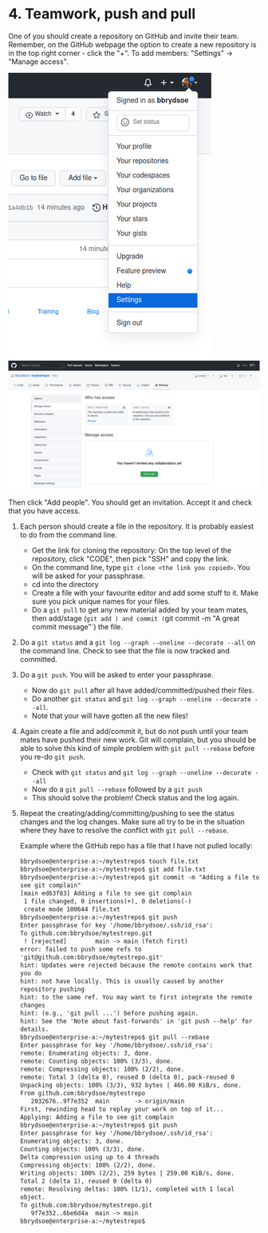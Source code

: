 # 4. Teamwork, push and pull

One of you should create a repository on GitHub and invite their team. Remember, on the GitHub webpage the option to create a new repository is in the top right corner - click the "+". To add members: "Settings" -> "Manage access".

![](figures/github-setting.png )
![](figures/Github-add-members.png )

Then click "Add people". You should get an invitation. Accept it and check that you have access. 

1. Each person should create a file in the repository. It is probably easiest to do from the command line. 

	- Get the link for cloning the repository: On the top level of the repository, click "CODE", then pick "SSH" and copy the link. 
	- On the command line, type `git clone <the link you copied>`. You will be asked for your passphrase. 
	- cd into the directory
	- Create a file with your favourite editor and add some stuff to it. Make sure you pick unique names for your files. 
	- Do a `git pull` to get any new material added by your team mates, then add/stage (`git add `<file>`) and commit (`git commit -m "A great commit message"`) the file.

2. Do a `git status` and a `git log --graph --oneline --decorate --all` on the command line. Check to see that the file is now tracked and committed. 

3. Do a `git push`. You will be asked to enter your passphrase. 

	- Now do `git pull` after all have added/committed/pushed their files. 
	- Do another `git status` and `git log --graph --oneline --decorate --all`.  
	- Note that your will have gotten all the new files! 

4. Again create a file and add/commit it, but do not push until your team mates have pushed their new work. Git will complain, but you should be able to solve this kind of simple problem with `git pull --rebase` before you re-do `git push`. 

	- Check with `git status` and `git log --graph --oneline --decorate --all`
	- Now do a `git pull --rebase` followed by a `git push`
	- This should solve the problem! Check status and the log again. 

5. Repeat the creating/adding/committing/pushing to see the status changes and the log changes. Make sure all try to be in the situation where they have to resolve the conflict with `git pull --rebase`.

	Example where the GitHub repo has a file that I have not pulled locally: 

	```shell
	bbrydsoe@enterprise-a:~/mytestrepo$ touch file.txt
	bbrydsoe@enterprise-a:~/mytestrepo$ git add file.txt
	bbrydsoe@enterprise-a:~/mytestrepo$ git commit -m "Adding a file to see git complain"
	[main ed63f83] Adding a file to see git complain
	 1 file changed, 0 insertions(+), 0 deletions(-)
	 create mode 100644 file.txt
	bbrydsoe@enterprise-a:~/mytestrepo$ git push
	Enter passphrase for key '/home/bbrydsoe/.ssh/id_rsa': 
	To github.com:bbrydsoe/mytestrepo.git
	 ! [rejected]        main -> main (fetch first)
	error: failed to push some refs to 'git@github.com:bbrydsoe/mytestrepo.git'
	hint: Updates were rejected because the remote contains work that you do
	hint: not have locally. This is usually caused by another repository pushing
	hint: to the same ref. You may want to first integrate the remote changes
	hint: (e.g., 'git pull ...') before pushing again.	
	hint: See the 'Note about fast-forwards' in 'git push --help' for details.
	bbrydsoe@enterprise-a:~/mytestrepo$ git pull --rebase
	Enter passphrase for key '/home/bbrydsoe/.ssh/id_rsa': 
	remote: Enumerating objects: 3, done.
	remote: Counting objects: 100% (3/3), done.
	remote: Compressing objects: 100% (2/2), done.
	remote: Total 3 (delta 0), reused 0 (delta 0), pack-reused 0
	Unpacking objects: 100% (3/3), 932 bytes | 466.00 KiB/s, done.
	From github.com:bbrydsoe/mytestrepo
	   2032676..9f7e352  main       -> origin/main
	First, rewinding head to replay your work on top of it...
	Applying: Adding a file to see git complain
	bbrydsoe@enterprise-a:~/mytestrepo$ git push
	Enter passphrase for key '/home/bbrydsoe/.ssh/id_rsa': 
	Enumerating objects: 3, done.
	Counting objects: 100% (3/3), done.
	Delta compression using up to 4 threads
	Compressing objects: 100% (2/2), done.
	Writing objects: 100% (2/2), 259 bytes | 259.00 KiB/s, done.
	Total 2 (delta 1), reused 0 (delta 0)
	remote: Resolving deltas: 100% (1/1), completed with 1 local object.
	To github.com:bbrydsoe/mytestrepo.git
	   9f7e352..6be6d4a  main -> main
	bbrydsoe@enterprise-a:~/mytestrepo$
	```

